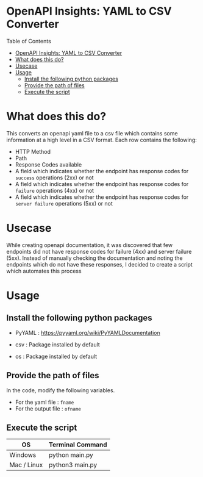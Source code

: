 # OpenAPI Insights: YAML to CSV Converter

Table of Contents
- [OpenAPI Insights: YAML to CSV Converter](#openapi-insights-yaml-to-csv-converter)
- [What does this do?](#what-does-this-do)
- [Usecase](#usecase)
- [Usage](#usage)
  - [Install the following python packages](#install-the-following-python-packages)
  - [Provide the path of files](#provide-the-path-of-files)
  - [Execute the script](#execute-the-script)


# What does this do?
This converts an openapi yaml file to a csv file which contains some information at a high level in a CSV format. Each row contains the following:
- HTTP Method 
- Path
- Response Codes available
- A field which indicates whether the endpoint has response codes for `success` operations (2xx) or not
- A field which indicates whether the endpoint has response codes for `failure` operations (4xx) or not
- A field which indicates whether the endpoint has response codes for `server failure` operations (5xx) or not

# Usecase
While creating openapi documentation, it was discovered that few endpoints did not have response codes for failure (4xx) and server failure (5xx). Instead of manually checking the documentation and noting the endpoints which do not have these responses, I decided to create a script which automates this process

# Usage
## Install the following python packages
- PyYAML : https://pyyaml.org/wiki/PyYAMLDocumentation
  
- csv : Package installed by default
  
- os : Package installed by default

## Provide the path of files
In the code, modify the following variables. 
- For the yaml file : `fname`
- For the output file : `ofname`

## Execute the script
| OS | Terminal Command |
| ---- | ---------- | 
| Windows | python main.py |
| Mac / Linux | python3 main.py |